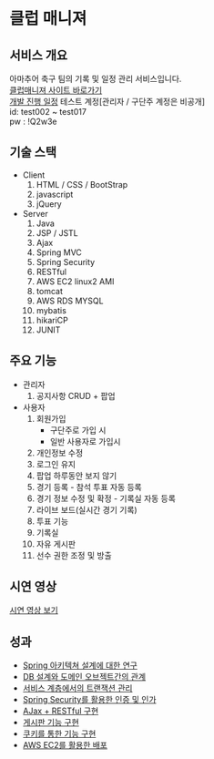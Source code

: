 # 클럽 매니져

## 서비스 개요
아마추어 축구 팀의 기록 및 일정 관리 서비스입니다.   
[클럽매니져 사이트 바로가기](http://13.209.65.197:8080)   
[개발 진행 일정](https://docs.google.com/spreadsheets/d/1Nw81ttVzslzoM_4Bp6AE-wgNUS3m4PZOmTIqJd6Ejx0/edit?usp=sharing)
테스트 계정[관리자 / 구단주 계정은 비공개]   
id:  test002 ~ test017   
pw : !Q2w3e   


## 기술 스택
* Client
  1. HTML / CSS / BootStrap
  2. javascript 
  3. jQuery
* Server
  1. Java
  2. JSP / JSTL
  3. Ajax
  4. Spring MVC
  5. Spring Security
  6. RESTful
  7. AWS EC2 linux2 AMI
  8. tomcat
  9. AWS RDS MYSQL
  10. mybatis
  11. hikariCP
  12. JUNIT

## 주요 기능
* 관리자
  1. 공지사항 CRUD + 팝업
* 사용자
  1. 회원가입
       * 구단주로 가입 시
       * 일반 사용자로 가입시
  2. 개인정보 수정
  3. 로그인 유지
  4. 팝업 하루동안 보지 않기
  5. 경기 등록 - 참석 투표 자동 등록
  6. 경기 정보 수정 및 확정 - 기록실 자동 등록
  7. 라이브 보드(실시간 경기 기록)
  8. 투표 기능
  9. 기록실
  10. 자유 게시판
  11. 선수 권한 조정 및 방출

## 시연 영상
[시연 영상 보기](https://youtu.be/WD2y9MGiw4w)

## 성과
* [Spring 아키텍쳐 설계에 대한 연구](/docs/architecture.md)
* [DB 설계와 도메인 오브젝트간의 관계](/docs/DBDesign.md)
* [서비스 계층에서의 트랜잭션 관리](/docs/transaction.md)
* [Spring Security를 활용한 인증 및 인가](/docs/auth.md)
* [AJax + RESTful 구현](/docs/RESTful.md)
* [게시판 기능 구현](/docs/board.md)
* [쿠키를 통한 기능 구현](/docs/cookie.md)
* [AWS EC2를 활용한 배포](/docs/deployment.md)
